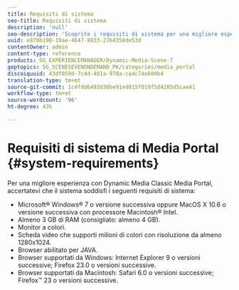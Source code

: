 ```yaml
---
title: Requisiti di sistema
seo-title: Requisiti di sistema
description: 'null'
seo-description: 'Scoprite i requisiti di sistema per una migliore esperienza con Media Portal. '
uuid: e870b198-19ae-4647-8833-2764358de53d
contentOwner: admin
content-type: reference
products: SG_EXPERIENCEMANAGER/Dynamic-Media-Scene-7
geptopics: SG_SCENESEVENONDEMAND_PK/categories/media_portal
discoiquuid: 43df059d-7c4d-481a-978a-ca4c74e604b4
translation-type: tm+mt
source-git-commit: 1c4fdd6493d36be91ed015f019f5d4205d5cae41
workflow-type: tm+mt
source-wordcount: '96'
ht-degree: 43%

---
```



# Requisiti di sistema di Media Portal {#system-requirements}

Per una migliore esperienza con Dynamic Media Classic Media Portal, accertatevi che il sistema soddisfi i seguenti requisiti di sistema:

* Microsoft® Windows® 7 o versione successiva oppure MacOS X 10.6 o versione successiva con processore Macintosh® Intel.
* Almeno 3 GB di RAM (consigliato: almeno 4 GB).
* Monitor a colori.
* Scheda video che supporti milioni di colori con risoluzione da almeno 1280x1024.
* Browser abilitato per JAVA.
* Browser supportati da Windows: Internet Explorer 9 o versioni successive; Firefox 23.0 o versioni successive.
* Browser supportati da Macintosh: Safari 6.0 o versioni successive; Firefox™ 23 o versioni successive.

